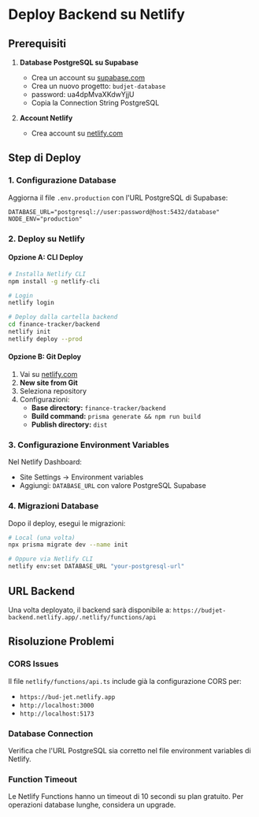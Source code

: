 # Deploy Backend su Netlify

## Prerequisiti

1. **Database PostgreSQL su Supabase**

   - Crea un account su [supabase.com](https://supabase.com)
   - Crea un nuovo progetto: `budjet-database`
   - password: ua4dpMvaXKdwYjjU
   - Copia la Connection String PostgreSQL

2. **Account Netlify**
   - Crea account su [netlify.com](https://netlify.com)

## Step di Deploy

### 1. Configurazione Database

Aggiorna il file `.env.production` con l'URL PostgreSQL di Supabase:

```
DATABASE_URL="postgresql://user:password@host:5432/database"
NODE_ENV="production"
```

### 2. Deploy su Netlify

#### Opzione A: CLI Deploy

```bash
# Installa Netlify CLI
npm install -g netlify-cli

# Login
netlify login

# Deploy dalla cartella backend
cd finance-tracker/backend
netlify init
netlify deploy --prod
```

#### Opzione B: Git Deploy

1. Vai su [netlify.com](https://netlify.com)
2. **New site from Git**
3. Seleziona repository
4. Configurazioni:
   - **Base directory:** `finance-tracker/backend`
   - **Build command:** `prisma generate && npm run build`
   - **Publish directory:** `dist`

### 3. Configurazione Environment Variables

Nel Netlify Dashboard:

- Site Settings → Environment variables
- Aggiungi: `DATABASE_URL` con valore PostgreSQL Supabase

### 4. Migrazioni Database

Dopo il deploy, esegui le migrazioni:

```bash
# Local (una volta)
npx prisma migrate dev --name init

# Oppure via Netlify CLI
netlify env:set DATABASE_URL "your-postgresql-url"
```

## URL Backend

Una volta deployato, il backend sarà disponibile a:
`https://budjet-backend.netlify.app/.netlify/functions/api`

## Risoluzione Problemi

### CORS Issues

Il file `netlify/functions/api.ts` include già la configurazione CORS per:

- `https://bud-jet.netlify.app`
- `http://localhost:3000`
- `http://localhost:5173`

### Database Connection

Verifica che l'URL PostgreSQL sia corretto nel file environment variables di Netlify.

### Function Timeout

Le Netlify Functions hanno un timeout di 10 secondi su plan gratuito. Per operazioni database lunghe, considera un upgrade.
